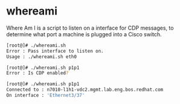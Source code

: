# whereami
Where Am I is a script to listen on a interface for CDP messages, to determine what port a machine is plugged into a Cisco switch.

```bash
[root@]# ./whereami.sh
Error : Pass interface to listen on.
Usage : ./whereami.sh eth0

[root@]# ./whereami.sh p1p1
Error : Is CDP enabled?

[root@]# ./whereami.sh p1p1
Connected to : n7010-l1h1-vdc2.mgmt.lab.eng.bos.redhat.com
On interface : 'Ethernet3/37'
```
